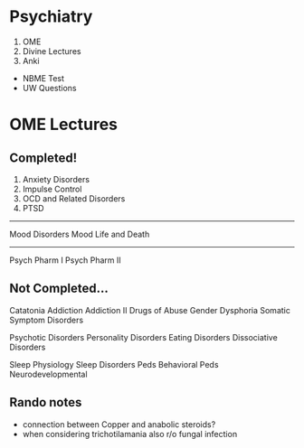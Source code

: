 # Psychiatry  

1. OME
2. Divine Lectures
3. Anki

- NBME Test
- UW Questions


# OME Lectures

## Completed! 
1. Anxiety Disorders
2. Impulse Control
3. OCD and Related Disorders
4. PTSD

---

Mood Disorders
Mood Life and Death

---

Psych Pharm I
Psych Pharm II


## Not Completed...



Catatonia
Addiction
Addiction II Drugs of Abuse
Gender Dysphoria
Somatic Symptom Disorders


Psychotic Disorders
Personality Disorders
Eating Disorders
Dissociative Disorders

Sleep Physiology
Sleep Disorders
Peds Behavioral
Peds Neurodevelopmental


## Rando notes

- connection between Copper and anabolic steroids?
- when considering trichotilamania also r/o fungal infection




